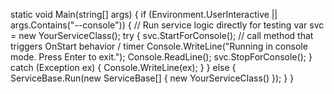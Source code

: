 static void Main(string[] args)
{
    if (Environment.UserInteractive || args.Contains("--console"))
    {
        // Run service logic directly for testing
        var svc = new YourServiceClass();
        try {
            svc.StartForConsole();    // call method that triggers OnStart behavior / timer
            Console.WriteLine("Running in console mode. Press Enter to exit.");
            Console.ReadLine();
            svc.StopForConsole();
        }
        catch (Exception ex) {
            Console.WriteLine(ex);
        }
    }
    else
    {
        ServiceBase.Run(new ServiceBase[] { new YourServiceClass() });
    }
}
